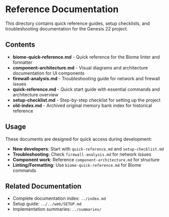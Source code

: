 # Reference Documentation

This directory contains quick reference guides, setup checklists, and troubleshooting documentation for the Genesis 22 project.

## Contents

- **biome-quick-reference.md** - Quick reference for the Biome linter and formatter
- **component-architecture.md** - Visual diagrams and architecture documentation for UI components
- **firewall-analysis.md** - Troubleshooting guide for network and firewall issues
- **quick-reference.md** - Quick start guide with essential commands and architecture overview
- **setup-checklist.md** - Step-by-step checklist for setting up the project
- **old-index.md** - Archived original memory bank index for historical reference

## Usage

These documents are designed for quick access during development:

- **New developers**: Start with `quick-reference.md` and `setup-checklist.md`
- **Troubleshooting**: Check `firewall-analysis.md` for network issues
- **Component work**: Reference `component-architecture.md` for structure
- **Linting/Formatting**: Use `biome-quick-reference.md` for Biome commands

## Related Documentation

- Complete documentation index: `../index.md`
- Setup guide: `../../web/SETUP.md`
- Implementation summaries: `../summaries/`
